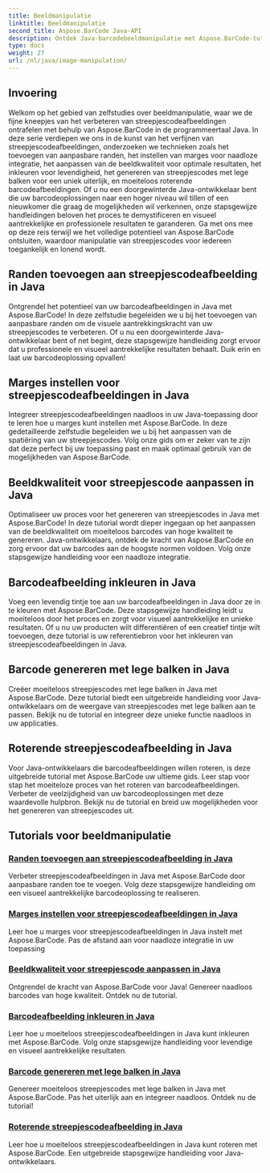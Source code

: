 ```yaml
---
title: Beeldmanipulatie
linktitle: Beeldmanipulatie
second_title: Aspose.BarCode Java-API
description: Ontdek Java-barcodebeeldmanipulatie met Aspose.BarCode-tutorials. Verbeter, pas aan en creëer moeiteloos visueel aantrekkelijke barcodes.
type: docs
weight: 27
url: /nl/java/image-manipulation/
---
```

## Invoering
Welkom op het gebied van zelfstudies over beeldmanipulatie, waar we de fijne kneepjes van het verbeteren van streepjescodeafbeeldingen ontrafelen met behulp van Aspose.BarCode in de programmeertaal Java. In deze serie verdiepen we ons in de kunst van het verfijnen van streepjescodeafbeeldingen, onderzoeken we technieken zoals het toevoegen van aanpasbare randen, het instellen van marges voor naadloze integratie, het aanpassen van de beeldkwaliteit voor optimale resultaten, het inkleuren voor levendigheid, het genereren van streepjescodes met lege balken voor een uniek uiterlijk, en moeiteloos roterende barcodeafbeeldingen. Of u nu een doorgewinterde Java-ontwikkelaar bent die uw barcodeoplossingen naar een hoger niveau wil tillen of een nieuwkomer die graag de mogelijkheden wil verkennen, onze stapsgewijze handleidingen beloven het proces te demystificeren en visueel aantrekkelijke en professionele resultaten te garanderen. Ga met ons mee op deze reis terwijl we het volledige potentieel van Aspose.BarCode ontsluiten, waardoor manipulatie van streepjescodes voor iedereen toegankelijk en lonend wordt.


## Randen toevoegen aan streepjescodeafbeelding in Java

Ontgrendel het potentieel van uw barcodeafbeeldingen in Java met Aspose.BarCode! In deze zelfstudie begeleiden we u bij het toevoegen van aanpasbare randen om de visuele aantrekkingskracht van uw streepjescodes te verbeteren. Of u nu een doorgewinterde Java-ontwikkelaar bent of net begint, deze stapsgewijze handleiding zorgt ervoor dat u professionele en visueel aantrekkelijke resultaten behaalt. Duik erin en laat uw barcodeoplossing opvallen!

## Marges instellen voor streepjescodeafbeeldingen in Java

Integreer streepjescodeafbeeldingen naadloos in uw Java-toepassing door te leren hoe u marges kunt instellen met Aspose.BarCode. In deze gedetailleerde zelfstudie begeleiden we u bij het aanpassen van de spatiëring van uw streepjescodes. Volg onze gids om er zeker van te zijn dat deze perfect bij uw toepassing past en maak optimaal gebruik van de mogelijkheden van Aspose.BarCode.

## Beeldkwaliteit voor streepjescode aanpassen in Java

Optimaliseer uw proces voor het genereren van streepjescodes in Java met Aspose.BarCode! In deze tutorial wordt dieper ingegaan op het aanpassen van de beeldkwaliteit om moeiteloos barcodes van hoge kwaliteit te genereren. Java-ontwikkelaars, ontdek de kracht van Aspose.BarCode en zorg ervoor dat uw barcodes aan de hoogste normen voldoen. Volg onze stapsgewijze handleiding voor een naadloze integratie.

## Barcodeafbeelding inkleuren in Java

Voeg een levendig tintje toe aan uw barcodeafbeeldingen in Java door ze in te kleuren met Aspose.BarCode. Deze stapsgewijze handleiding leidt u moeiteloos door het proces en zorgt voor visueel aantrekkelijke en unieke resultaten. Of u nu uw producten wilt differentiëren of een creatief tintje wilt toevoegen, deze tutorial is uw referentiebron voor het inkleuren van streepjescodeafbeeldingen in Java.

## Barcode genereren met lege balken in Java

Creëer moeiteloos streepjescodes met lege balken in Java met Aspose.BarCode. Deze tutorial biedt een uitgebreide handleiding voor Java-ontwikkelaars om de weergave van streepjescodes met lege balken aan te passen. Bekijk nu de tutorial en integreer deze unieke functie naadloos in uw applicaties.

## Roterende streepjescodeafbeelding in Java

Voor Java-ontwikkelaars die barcodeafbeeldingen willen roteren, is deze uitgebreide tutorial met Aspose.BarCode uw ultieme gids. Leer stap voor stap het moeiteloze proces van het roteren van barcodeafbeeldingen. Verbeter de veelzijdigheid van uw barcodeoplossingen met deze waardevolle hulpbron. Bekijk nu de tutorial en breid uw mogelijkheden voor het genereren van streepjescodes uit.
## Tutorials voor beeldmanipulatie
### [Randen toevoegen aan streepjescodeafbeelding in Java](./adding-borders-barcode-image/)
Verbeter streepjescodeafbeeldingen in Java met Aspose.BarCode door aanpasbare randen toe te voegen. Volg deze stapsgewijze handleiding om een visueel aantrekkelijke barcodeoplossing te realiseren.
### [Marges instellen voor streepjescodeafbeeldingen in Java](./setting-margins-barcode-image/)
Leer hoe u marges voor streepjescodeafbeeldingen in Java instelt met Aspose.BarCode. Pas de afstand aan voor naadloze integratie in uw toepassing
### [Beeldkwaliteit voor streepjescode aanpassen in Java](./adjusting-image-quality-barcode/)
Ontgrendel de kracht van Aspose.BarCode voor Java! Genereer naadloos barcodes van hoge kwaliteit. Ontdek nu de tutorial.
### [Barcodeafbeelding inkleuren in Java](./colorizing-barcode-image/)
Leer hoe u moeiteloos streepjescodeafbeeldingen in Java kunt inkleuren met Aspose.BarCode. Volg onze stapsgewijze handleiding voor levendige en visueel aantrekkelijke resultaten.
### [Barcode genereren met lege balken in Java](./generating-barcode-empty-bars/)
Genereer moeiteloos streepjescodes met lege balken in Java met Aspose.BarCode. Pas het uiterlijk aan en integreer naadloos. Ontdek nu de tutorial!
### [Roterende streepjescodeafbeelding in Java](./rotating-barcode-image/)
Leer hoe u moeiteloos streepjescodeafbeeldingen in Java kunt roteren met Aspose.BarCode. Een uitgebreide stapsgewijze handleiding voor Java-ontwikkelaars.